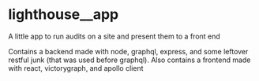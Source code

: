 # lighthouse__app
A little app to run audits on a site and present them to a front end

Contains a backend made with node, graphql, express, and some leftover restful junk (that was used before graphql).
Also contains a frontend made with react, victorygraph, and apollo client
